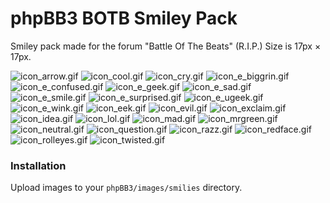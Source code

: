 # phpBB3 BOTB Smiley Pack
Smiley pack made for the forum "Battle Of The Beats" (R.I.P.)
Size is 17px × 17px.

![icon_arrow.gif](https://raw.githubusercontent.com/LordMidi/phpBBBOTBSmileyPack/master/smilies/icon_arrow.gif) ![icon_cool.gif](https://raw.githubusercontent.com/LordMidi/phpBBBOTBSmileyPack/master/smilies/icon_cool.gif) ![icon_cry.gif](https://raw.githubusercontent.com/LordMidi/phpBBBOTBSmileyPack/master/smilies/icon_cry.gif) ![icon_e_biggrin.gif](https://raw.githubusercontent.com/LordMidi/phpBBBOTBSmileyPack/master/smilies/icon_e_biggrin.gif) ![icon_e_confused.gif](https://raw.githubusercontent.com/LordMidi/phpBBBOTBSmileyPack/master/smilies/icon_e_confused.gif) ![icon_e_geek.gif](https://raw.githubusercontent.com/LordMidi/phpBBBOTBSmileyPack/master/smilies/icon_e_geek.gif) ![icon_e_sad.gif](https://raw.githubusercontent.com/LordMidi/phpBBBOTBSmileyPack/master/smilies/icon_e_sad.gif) ![icon_e_smile.gif](https://raw.githubusercontent.com/LordMidi/phpBBBOTBSmileyPack/master/smilies/icon_e_smile.gif) ![icon_e_surprised.gif](https://raw.githubusercontent.com/LordMidi/phpBBBOTBSmileyPack/master/smilies/icon_e_surprised.gif) ![icon_e_ugeek.gif](https://raw.githubusercontent.com/LordMidi/phpBBBOTBSmileyPack/master/smilies/icon_e_ugeek.gif) ![icon_e_wink.gif](https://raw.githubusercontent.com/LordMidi/phpBBBOTBSmileyPack/master/smilies/icon_e_wink.gif) ![icon_eek.gif](https://raw.githubusercontent.com/LordMidi/phpBBBOTBSmileyPack/master/smilies/icon_eek.gif) ![icon_evil.gif](https://raw.githubusercontent.com/LordMidi/phpBBBOTBSmileyPack/master/smilies/icon_evil.gif) ![icon_exclaim.gif](https://raw.githubusercontent.com/LordMidi/phpBBBOTBSmileyPack/master/smilies/icon_exclaim.gif) ![icon_idea.gif](https://raw.githubusercontent.com/LordMidi/phpBBBOTBSmileyPack/master/smilies/icon_idea.gif) ![icon_lol.gif](https://raw.githubusercontent.com/LordMidi/phpBBBOTBSmileyPack/master/smilies/icon_lol.gif) ![icon_mad.gif](https://raw.githubusercontent.com/LordMidi/phpBBBOTBSmileyPack/master/smilies/icon_mad.gif) ![icon_mrgreen.gif](https://raw.githubusercontent.com/LordMidi/phpBBBOTBSmileyPack/master/smilies/icon_mrgreen.gif) ![icon_neutral.gif](https://raw.githubusercontent.com/LordMidi/phpBBBOTBSmileyPack/master/smilies/icon_neutral.gif) ![icon_question.gif](https://raw.githubusercontent.com/LordMidi/phpBBBOTBSmileyPack/master/smilies/icon_question.gif) ![icon_razz.gif](https://raw.githubusercontent.com/LordMidi/phpBBBOTBSmileyPack/master/smilies/icon_razz.gif) ![icon_redface.gif](https://raw.githubusercontent.com/LordMidi/phpBBBOTBSmileyPack/master/smilies/icon_redface.gif) ![icon_rolleyes.gif](https://raw.githubusercontent.com/LordMidi/phpBBBOTBSmileyPack/master/smilies/icon_rolleyes.gif) ![icon_twisted.gif](https://raw.githubusercontent.com/LordMidi/phpBBBOTBSmileyPack/master/smilies/icon_twisted.gif)
### Installation
Upload images to your `phpBB3/images/smilies` directory.